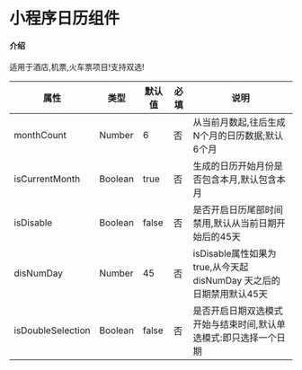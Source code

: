 # 小程序日历组件

#### 介绍
适用于酒店,机票,火车票项目!支持双选!

| 属性              | 类型    | 默认值 | 必填 | 说明                                                         |
| ----------------- | ------- | ------ | ---- | ------------------------------------------------------------ |
| monthCount        | Number  | 6      | 否   | 从当前月数起,往后生成N个月的日历数据;默认6个月               |
| isCurrentMonth    | Boolean | true   | 否   | 生成的日历开始月份是否包含本月,默认包含本月                  |
| isDisable         | Boolean | false  | 否   | 是否开启日历尾部时间禁用,默认从当前日期开始后的45天          |
| disNumDay         | Number  | 45     | 否   | isDisable属性如果为true,从今天起 disNumDay 天之后的日期禁用默认45天 |
| isDoubleSelection | Boolean | false  | 否   | 是否开启日期双选模式开始与结束时间,默认单选模式:即只选择一个日期 |

